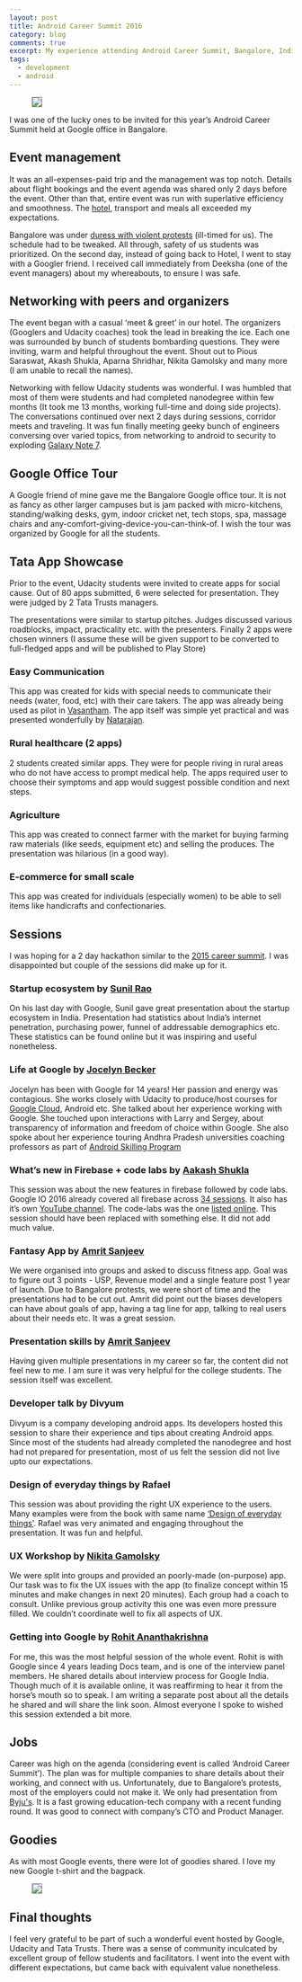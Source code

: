 ```yaml
---
layout: post
title: Android Career Summit 2016
category: blog
comments: true
excerpt: My experience attending Android Career Summit, Bangalore, India
tags: 
  - development
  - android
---
```


<figure>
 <a href="{{ site.url }}/images/blog/capstone/android-summit.jpg"><img style="border: 1px solid gray" src="{{ site.url }}/images/blog/capstone/android-summit.jpg"></a>
</figure>

I was one of the lucky ones to be invited for this year’s Android Career Summit held at Google office in Bangalore. 

## Event management

It was an all-expenses-paid trip and the management was top notch. Details about flight bookings and the event agenda was shared only 2 days before the event. Other than that, entire event was run with superlative efficiency and smoothness. The [hotel](https://www.google.co.in/maps/uv?hl=en&pb=!1s0x3bae1686b281d2a3:0xfe17a276bcf050c5!2m10!2m2!1i80!2i80!3m1!2i20!16m4!1b1!2m2!1m1!1e1!3m1!7e115!4s/maps/place/vivanta%2Btaj%2Bbangalore/@12.9726851,77.6195827,3a,75y,304.75h,90t/data%3D*213m4*211e1*213m2*211sCk9nUER4L-UAAAQo8Xiitw*212e0*214m2*213m1*211s0x0:0xfe17a276bcf050c5!5svivanta+taj+bangalore+-+Google+Search&imagekey=!1e2!2sCk9nUER4L-UAAAQo8Xiitw&sa=X&ved=0ahUKEwjjxdWA75HPAhUElJQKHc1SBosQoB8IhgEwCg), transport and meals all exceeded my expectations. 

Bangalore was under [duress with violent protests](http://edition.cnn.com/2016/09/13/asia/india-water-dispute/index.html) (ill-timed for us). The schedule had to be tweaked. All through, safety of us students was prioritized. On the second day, instead of going back to Hotel, I went to stay with a Googler friend. I received call immediately from Deeksha (one of the event managers) about my whereabouts, to ensure I was safe. 

## Networking with peers and organizers

The event began with a casual ‘meet & greet’ in our hotel. The organizers (Googlers and Udacity coaches) took the lead in breaking the ice. Each one was surrounded by bunch of students bombarding questions. They were inviting, warm and helpful throughout the event. Shout out to Pious Saraswat, Akash Shukla, Aparna Shridhar, Nikita Gamolsky and many more (I am unable to recall the names). 

Networking with fellow Udacity students was wonderful. I was humbled that most of them were students and had completed nanodegree within few months (It took me 13 months, working full-time and doing side projects). The conversations continued over next 2 days during sessions, corridor meets and traveling. It was fun finally meeting geeky bunch of engineers conversing over varied topics, from networking to android to security to exploding [Galaxy Note 7](https://en.wikipedia.org/wiki/Samsung_Galaxy_Note_7#Exploding_battery_recall). 

## Google Office Tour

A Google friend of mine gave me the Bangalore Google office tour. It is not as fancy as other larger campuses but is jam packed with micro-kitchens, standing/walking desks, gym, indoor cricket net, tech stops, spa, massage chairs and any-comfort-giving-device-you-can-think-of. I wish the tour was organized by Google for all the students.

## Tata App Showcase

Prior to the event, Udacity students were invited to create apps for social cause. Out of 80 apps submitted, 6 were selected for presentation. They were judged by 2 Tata Trusts managers. 

The presentations were similar to startup pitches. Judges discussed various roadblocks, impact, practicality etc. with the presenters. Finally 2 apps were chosen winners (I assume these will be given support to be converted to full-fledged apps and will be published to Play Store)


### Easy Communication
This app was created for kids with special needs to communicate their needs (water, food, etc) with their care takers. The app was already being used as pilot in [Vasantham](http://www.vasantham.org). The app itself was simple yet practical and was presented wonderfully by [Natarajan](https://www.linkedin.com/in/natarajan-raman-1230157). 

### Rural healthcare (2 apps)
2 students created similar apps. They were for people riving in rural areas who do not have access to prompt medical help. The apps required user to choose their symptoms and app would suggest possible condition and next steps. 

### Agriculture
This app was created to connect farmer with the market for buying farming raw materials (like seeds, equipment etc) and selling the produces. The presentation was hilarious (in a good way).

### E-commerce for small scale
This app was created for individuals (especially women) to be able to sell items like handicrafts and confectionaries. 


## Sessions

I was hoping for a 2 day hackathon similar to the [2015 career summit](http://blog.udacity.com/2015/12/udacity-android-developers-attend-google-career-summit.html). I was disappointed but couple of the sessions did make up for it. 
 
### Startup ecosystem by [Sunil Rao](https://www.linkedin.com/in/sunilrao1)
On his last day with Google, Sunil gave great presentation about the startup ecosystem in India. Presentation had statistics about India’s internet penetration, purchasing power, funnel of addressable demographics etc. These statistics can be found online but it was inspiring and useful nonetheless. 

### Life at Google by [Jocelyn Becker](https://www.linkedin.com/in/jocelyn-becker-a771271)
Jocelyn has been with Google for 14 years! Her passion and energy was contagious. She works closely with Udacity to produce/host courses for [Google Cloud](https://classroom.udacity.com/courses/ud859/lessons/1226758544/concepts/13629089230923), Android etc. She talked about her experience working with Google. She touched upon interactions with Larry and Sergey, about transparency of information and freedom of choice within Google. She also spoke about her experience touring Andhra Pradesh universities coaching professors as part of [Android Skilling Program](https://developers.google.com/training/programs/india/)

### What’s new in Firebase + code labs by [Aakash Shukla]()
This session was about the new features in firebase followed by code labs. Google IO 2016 already covered all firebase across [34 sessions](https://www.youtube.com/playlist?list=PLl-K7zZEsYLlAyGS6_paVoGJ9YKC7J3NN). It also has it’s own [YouTube channel](https://www.youtube.com/user/Firebase). The code-labs was the one [listed online](https://codelabs.developers.google.com/codelabs/firebase-android/). This session should have been replaced with something else. It did not add much value. 

### Fantasy App by [Amrit Sanjeev](https://www.linkedin.com/in/amrit-sanjeev-a4984438)
We were organised into groups and asked to discuss fitness app. Goal was to figure out 3 points - USP, Revenue model and a single feature post 1 year of launch. Due to Bangalore protests, we were short of time and the presentations had to be cut out. Amrit did point out the biases developers can have about goals of app, having a tag line for app, talking to real users about their needs etc. It was a great session. 

### Presentation skills by [Amrit Sanjeev](https://www.linkedin.com/in/amrit-sanjeev-a4984438)
Having given multiple presentations in my career so far, the content did not feel new to me. I am sure it was very helpful for the college students. The session itself was excellent.  

### Developer talk by Divyum
Divyum is a company developing android apps. Its developers hosted this session to share their experience and tips about creating Android apps. Since most of the students had already completed the nanodegree and host had not prepared for presentation, most of us felt the session did not live upto our expectations.

### Design of everyday things by Rafael
This session was about providing the right UX experience to the users. Many examples were from the book with same name [‘Design of everyday things’](http://www.amazon.in/Design-Everyday-Things-Multimode-Cd/dp/1452654123). Rafael was very animated and engaging throughout the presentation. It was fun and helpful. 

### UX Workshop by [Nikita Gamolsky](https://www.linkedin.com/in/ngamolsky)
We were split into groups and provided an poorly-made (on-purpose) app. Our task was to fix the UX issues with the app (to finalize concept within 15 minutes and make changes in next 20 minutes). Each group had a coach to consult. Unlike previous group activity this one was even more pressure filled. We couldn’t coordinate well to fix all aspects of UX.

### Getting into Google by [Rohit Ananthakrishna](https://in.linkedin.com/in/arohit)
For me, this was the most helpful session of the whole event. Rohit is with Google since 4 years leading Docs team, and is one of the interview panel members. He shared details about interview process for Google India. Though much of it is available online, it was reaffirming to hear it from the horse’s mouth so to speak. I am writing a separate post about all the details he shared and will share the link soon. Almost everyone I spoke to wished this session extended a bit more. 

## Jobs
Career was high on the agenda (considering event is called ‘Android Career Summit’). The plan was for multiple companies to share details about their working, and connect with us. Unfortunately, due to Bangalore’s protests, most of the employers could not make it. We only had presentation from [Byju's](http://byjus.com/). It is a fast growing education-tech company with a recent funding round. It was good to connect with company’s CTO and Product Manager. 

## Goodies
As with most Google events, there were lot of goodies shared. I love my new Google t-shirt and the bagpack.


<figure>
 <a href="{{ site.url }}/images/blog/capstone/android-summit-goodies.jpg"><img style="border: 1px solid gray" src="{{ site.url }}/images/blog/capstone/android-summit-goodies.jpg"></a>
</figure>

## Final thoughts
I feel very grateful to be part of such a wonderful event hosted by Google, Udacity and Tata Trusts. There was a sense of community inculcated by excellent group of fellow students and facilitators. I went into the event with different expectations, but came back with equivalent value nonetheless. 
